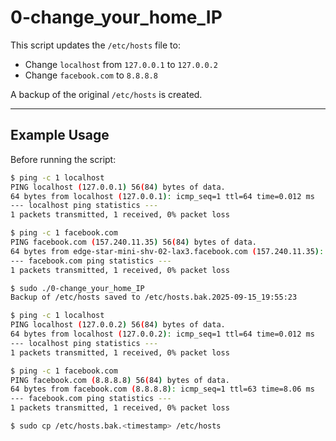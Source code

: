 # 0-change_your_home_IP

This script updates the `/etc/hosts` file to:
- Change `localhost` from `127.0.0.1` to `127.0.0.2`
- Change `facebook.com` to `8.8.8.8`

A backup of the original `/etc/hosts` is created.

---

## Example Usage

Before running the script:

```bash
$ ping -c 1 localhost
PING localhost (127.0.0.1) 56(84) bytes of data.
64 bytes from localhost (127.0.0.1): icmp_seq=1 ttl=64 time=0.012 ms
--- localhost ping statistics ---
1 packets transmitted, 1 received, 0% packet loss

$ ping -c 1 facebook.com
PING facebook.com (157.240.11.35) 56(84) bytes of data.
64 bytes from edge-star-mini-shv-02-lax3.facebook.com (157.240.11.35): icmp_seq=1 ttl=63 time=15.4 ms
--- facebook.com ping statistics ---
1 packets transmitted, 1 received, 0% packet loss

$ sudo ./0-change_your_home_IP
Backup of /etc/hosts saved to /etc/hosts.bak.2025-09-15_19:55:23

$ ping -c 1 localhost
PING localhost (127.0.0.2) 56(84) bytes of data.
64 bytes from localhost (127.0.0.2): icmp_seq=1 ttl=64 time=0.012 ms
--- localhost ping statistics ---
1 packets transmitted, 1 received, 0% packet loss

$ ping -c 1 facebook.com
PING facebook.com (8.8.8.8) 56(84) bytes of data.
64 bytes from facebook.com (8.8.8.8): icmp_seq=1 ttl=63 time=8.06 ms
--- facebook.com ping statistics ---
1 packets transmitted, 1 received, 0% packet loss

$ sudo cp /etc/hosts.bak.<timestamp> /etc/hosts
